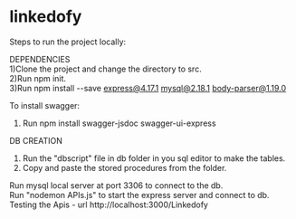 # linkedofy  
Steps to run the project locally:    

DEPENDENCIES  
1)Clone the project and change the directory to src.  
2)Run npm init.  
3)Run npm install --save express@4.17.1 mysql@2.18.1 body-parser@1.19.0  

To install swagger:
1) Run npm install swagger-jsdoc swagger-ui-express


DB CREATION  
1) Run the "dbscript" file in db folder in you sql editor to make the tables.  
2) Copy and paste the stored procedures from the folder.  


Run mysql local server at port 3306 to connect to the db.  
Run "nodemon APIs.js" to start the express server and connect to db.  
Testing the Apis - url http://localhost:3000/Linkedofy

